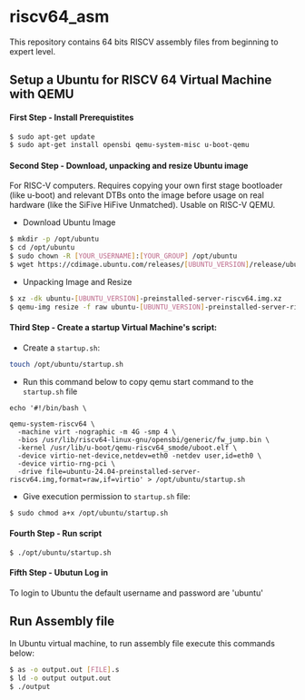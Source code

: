 # riscv64_asm
This repository contains 64 bits RISCV assembly files from beginning to expert level.  

## Setup a Ubuntu for RISCV 64 Virtual Machine with QEMU 

#### First Step - Install Prerequistites

```bash
$ sudo apt-get update
$ sudo apt-get install opensbi qemu-system-misc u-boot-qemu
```
#### Second Step - Download, unpacking and resize Ubuntu image 
For RISC-V computers. Requires copying your own first stage bootloader (like u-boot) and relevant DTBs onto the image before usage on real hardware (like the SiFive HiFive Unmatched). Usable on RISC-V QEMU.

* Download Ubuntu Image
```bash
$ mkdir -p /opt/ubuntu
$ cd /opt/ubuntu
$ sudo chown -R [YOUR_USERNAME]:[YOUR_GROUP] /opt/ubuntu
$ wget https://cdimage.ubuntu.com/releases/[UBUNTU_VERSION]/release/ubuntu-[UBUNTU_VERSION]-preinstalled-server-riscv64.img.xz
```

* Unpacking Image and Resize
```bash
$ xz -dk ubuntu-[UBUNTU_VERSION]-preinstalled-server-riscv64.img.xz
$ qemu-img resize -f raw ubuntu-[UBUNTU_VERSION]-preinstalled-server-riscv64.img +10G
```

#### Third Step - Create a startup Virtual Machine's script:

* Create a `startup.sh`:
```bash
touch /opt/ubuntu/startup.sh
```

* Run this command below to copy qemu start command to the `startup.sh` file
```shell
echo '#!/bin/bash \

qemu-system-riscv64 \
  -machine virt -nographic -m 4G -smp 4 \
  -bios /usr/lib/riscv64-linux-gnu/opensbi/generic/fw_jump.bin \
  -kernel /usr/lib/u-boot/qemu-riscv64_smode/uboot.elf \
  -device virtio-net-device,netdev=eth0 -netdev user,id=eth0 \
  -device virtio-rng-pci \
  -drive file=ubuntu-24.04-preinstalled-server-riscv64.img,format=raw,if=virtio' > /opt/ubuntu/startup.sh
```

* Give execution permission to `startup.sh` file:
```bash
$ sudo chmod a+x /opt/ubuntu/startup.sh
```

#### Fourth Step - Run script
```
$ ./opt/ubuntu/startup.sh
```

#### Fifth Step - Ubutun Log in
To login to Ubuntu the default username and password are 'ubuntu'


## Run Assembly file
In Ubuntu virtual machine, to run assembly file execute this commands below:
```bash
$ as -o output.out [FILE].s
$ ld -o output output.out
$ ./output
```
